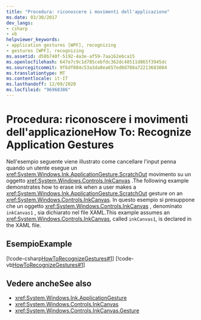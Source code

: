 ```yaml
---
title: "Procedura: riconoscere i movimenti dell'applicazione"
ms.date: 03/30/2017
dev_langs:
- csharp
- vb
helpviewer_keywords:
- application gestures [WPF], recognizing
- gestures [WPF], recognizing
ms.assetid: d58b740f-5192-4a3e-af59-7aa162e6ca15
ms.openlocfilehash: 647e7c9c1d785cebfdc362dc48511d865f3945dc
ms.sourcegitcommit: 9f6df084c53a3da0ea657ed0d708a72213683084
ms.translationtype: MT
ms.contentlocale: it-IT
ms.lasthandoff: 12/09/2020
ms.locfileid: "96968386"
---
```

# <a name="how-to-recognize-application-gestures"></a><span data-ttu-id="6d8ce-102">Procedura: riconoscere i movimenti dell'applicazione</span><span class="sxs-lookup"><span data-stu-id="6d8ce-102">How To: Recognize Application Gestures</span></span>
<span data-ttu-id="6d8ce-103">Nell'esempio seguente viene illustrato come cancellare l'input penna quando un utente esegue un <xref:System.Windows.Ink.ApplicationGesture.ScratchOut> movimento su un oggetto <xref:System.Windows.Controls.InkCanvas> .</span><span class="sxs-lookup"><span data-stu-id="6d8ce-103">The following example demonstrates how to erase ink when a user makes a <xref:System.Windows.Ink.ApplicationGesture.ScratchOut> gesture on an <xref:System.Windows.Controls.InkCanvas>.</span></span> <span data-ttu-id="6d8ce-104">In questo esempio si presuppone che un oggetto <xref:System.Windows.Controls.InkCanvas> , denominato `inkCanvas1` , sia dichiarato nel file XAML.</span><span class="sxs-lookup"><span data-stu-id="6d8ce-104">This example assumes an <xref:System.Windows.Controls.InkCanvas>, called `inkCanvas1`, is declared in the XAML file.</span></span>  
  
## <a name="example"></a><span data-ttu-id="6d8ce-105">Esempio</span><span class="sxs-lookup"><span data-stu-id="6d8ce-105">Example</span></span>  
 [!code-csharp[HowToRecognizeGestures#1](~/samples/snippets/csharp/VS_Snippets_Wpf/HowToRecognizeGestures/CSharp/Window1.xaml.cs#1)]
 [!code-vb[HowToRecognizeGestures#1](~/samples/snippets/visualbasic/VS_Snippets_Wpf/HowToRecognizeGestures/VisualBasic/Window1.xaml.vb#1)]  
  
## <a name="see-also"></a><span data-ttu-id="6d8ce-106">Vedere anche</span><span class="sxs-lookup"><span data-stu-id="6d8ce-106">See also</span></span>

- <xref:System.Windows.Ink.ApplicationGesture>
- <xref:System.Windows.Controls.InkCanvas>
- <xref:System.Windows.Controls.InkCanvas.Gesture>

